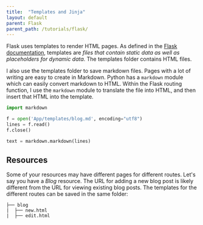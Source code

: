 ```yaml
---
title:  "Templates and Jinja"
layout: default
parent: Flask
parent_path: /tutorials/flask/
---
```


Flask uses templates to render HTML pages. As defined in the [Flask documentation](https://flask.palletsprojects.com/en/1.1.x/tutorial/templates/), templates are *files that contain static data as well as placeholders for dynamic data*. The templates folder contains HTML files.

I also use the templates folder to save markdown files. Pages with a lot of writing are easy to create in Markdown. Python has a `markdown` module which can easily convert markdown to HTML. Within the Flask routing function, I use the `markdown` module to translate the file into HTML, and then insert that HTML into the template.
```python
import markdown

f = open('App/templates/blog.md', encoding="utf8")
lines = f.read()
f.close()

text = markdown.markdown(lines)
```

## Resources
Some of your resources may have different pages for different routes. Let's say you have a *Blog* resource. The URL for adding a new blog post is likely different from the URL for viewing existing blog posts. The templates for the different routes can be saved in the same folder:
```
├── blog
|  ├── new.html
|  ├── edit.html
```